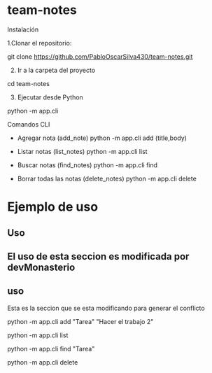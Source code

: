 # team-notes

Instalación

1.Clonar el repositorio:

git clone https://github.com/PabloOscarSilva430/team-notes.git

2. Ir a la carpeta del proyecto

cd team-notes

3. Ejecutar desde Python

python -m app.cli


Comandos CLI

- Agregar nota (add_note)
    python -m app.cli add (title,body)

- Listar notas (list_notes)
    python -m app.cli list

- Buscar notas (find_notes)
    python -m app.cli find

- Borrar todas las notas (delete_notes)
    python -m app.cli delete


# Ejemplo de uso

## Uso
## El uso de esta seccion es modificada por devMonasterio

## uso 
Esta es la seccion que se esta modificando para generar el conflicto

python -m app.cli add "Tarea" "Hacer el trabajo 2"

python -m app.cli list

python -m app.cli find "Tarea"

python -m app.cli delete
